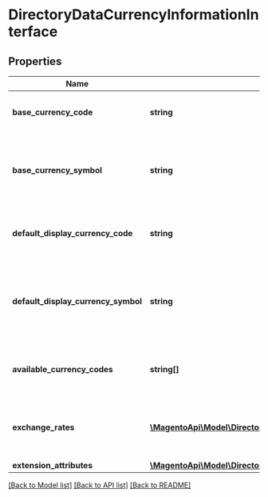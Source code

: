 # DirectoryDataCurrencyInformationInterface

## Properties
Name | Type | Description | Notes
------------ | ------------- | ------------- | -------------
**base_currency_code** | **string** | The base currency code for the store. | 
**base_currency_symbol** | **string** | The currency symbol of the base currency for the store. | 
**default_display_currency_code** | **string** | The default display currency code for the store. | 
**default_display_currency_symbol** | **string** | The currency symbol of the default display currency for the store. | 
**available_currency_codes** | **string[]** | The list of allowed currency codes for the store. | 
**exchange_rates** | [**\MagentoApi\Model\DirectoryDataExchangeRateInterface[]**](DirectoryDataExchangeRateInterface.md) | The list of exchange rate information for the store. | 
**extension_attributes** | [**\MagentoApi\Model\DirectoryDataCurrencyInformationExtensionInterface**](DirectoryDataCurrencyInformationExtensionInterface.md) |  | [optional] 

[[Back to Model list]](../../README.md#documentation-for-models) [[Back to API list]](../../README.md#documentation-for-api-endpoints) [[Back to README]](../../README.md)

